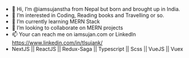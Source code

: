- 👋 Hi, I’m @iamsujanstha from Nepal but born and brought up in India.
- 👀 I’m interested in Coding, Reading books and Travelling or so.
- 🌱 I’m currently learning MERN Stack
- 💞️ I’m looking to collaborate on MERN projects
- 📫 Your can reach me on iamsujan.com or LinkedIn https://www.linkedin.com/in/tlsujank/
- NextJS || ReactJS || Redux-Saga || Typescript || Scss || VueJS || Vuex

<!---
iamsujanstha/iamsujanstha is a ✨ special ✨ repository because its `README.md` (this file) appears on your GitHub profile.
You can click the Preview link to take a look at your changes.
--->
